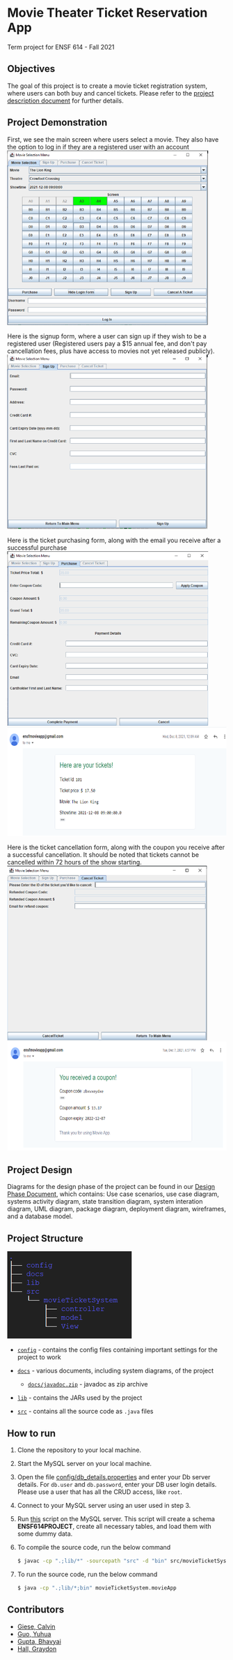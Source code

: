 # Movie Theater Ticket Reservation App

Term project for ENSF 614 - Fall 2021


## Objectives
The goal of this project is to create a movie ticket registration system, where users can both buy and cancel tickets.
Please refer to the [project description document](docs/Project_Description.pdf) for further details.

## Project Demonstration
First, we see the main screen where users select a movie. They also have the option to log in if they are 
a registered user with an account<br>
<img src="ProjectScreenshots/mainScreenWithLogIn.png" height="400px"><br>

Here is the signup form, where a user can sign up if they wish to be a registered user (Registered users
pay a $15 annual fee, and don't pay cancellation fees, plus have access to movies not yet
released publicly).<br>
<img src="ProjectScreenshots/signupForm.png" height="400px"><br>

Here is the ticket purchasing form, along with the email you receive after a successful purchase<br>
<img src="ProjectScreenshots/purchaseForm.png" height="400px">
<img src="ProjectScreenshots/purchaseEmail.png" height="250px"><br>

Here is the ticket cancellation form, along with the coupon you receive after a successful cancellation. 
It should be noted that tickets cannot be cancelled within 72 hours of the show starting.<br>
<img src="ProjectScreenshots/ticketCancellationForm.png" height="400px">
<img src="ProjectScreenshots/couponEmail.png" height="250px"><br>

## Project Design
Diagrams for the design phase of the project can be found in our [Design Phase Document](docs/Design_Phase.pdf),
which contains: Use case scenarios, use case diagram, systems activity diagram, state transition diagram, system
interation diagram, UML diagram, package diagram, deployment diagram, wireframes, and a database model. 


## Project Structure

![dir tree](images/structure.png)

+ [`config`](config) - contains the config files containing important settings for the project to work

+ [`docs`](docs) - various documents, including system diagrams, of the project

   + [`docs/javadoc.zip`](docs/javadoc.zip) - javadoc as zip archive

+ [`lib`](lib) - contains the JARs used by the project

+ [`src`](src) - contains all the source code as `.java` files


## How to run

1. Clone the repository to your local machine.

2. Start the MySQL server on your local machine. 

3. Open the file [config/db_details.properties](config/db_details.properties) and enter your Db server details. For `db.user` and `db.password`, enter your DB user login details. Please use a user that has all the CRUD access, like `root`.

3. Connect to your MySQL server using an user used in step 3.

4. Run [this](ENSF614_Project_Database.sql) script on the MySQL server. This script will create a schema **ENSF614PROJECT**, create all necessary tables, and load them with some dummy data.

5. To compile the source code, run the below command
   ```bash
   $ javac -cp ".;lib/*" -sourcepath "src" -d "bin" src/movieTicketSystem/*java src/movieTicketSystem/controller/*java src/movieTicketSystem/model/*java src/movieTicketSystem/view/*java
   ```

6. To run the source code, run the below command
   ```bash
   $ java -cp ".;lib/*;bin" movieTicketSystem.movieApp
   ```


## Contributors

+ [Giese, Calvin](https://github.com/calvingiese)
+ [Guo, Yuhua](https://github.com/davedaveisguo)
+ [Gupta, Bhavyai](https://github.com/zbhavyai)
+ [Hall, Graydon ](https://github.com/GraydonHall42)
